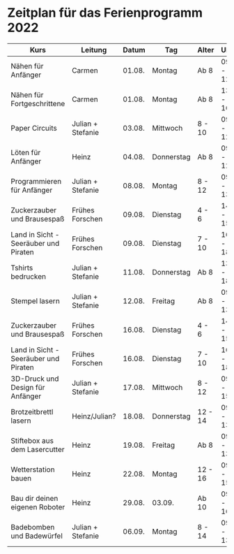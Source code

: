# Zeitplan für das Ferienprogramm 2022
| Kurs                                  	| Leitung           	| Datum  	| Tag        	| Alter   	| Uhrzeit       	| Kosten  	| Link                                                     	|
|---------------------------------------	|-------------------	|--------	|------------	|---------	|---------------	|---------	|----------------------------------------------------------	|
| Nähen für Anfänger                    	| Carmen            	| 01.08. 	| Montag     	| Ab 8    	| 09:00 - 12:00 	| 20 EUR  	| https://oberlab.de/programm/naehen-anfaenger             	|
| Nähen für Fortgeschrittene            	| Carmen            	| 01.08. 	| Montag     	| Ab 8    	| 13:00 - 16:00 	| 30 EUR  	| https://oberlab.de/programm/naehen-fortgeschrittene.html 	|
| Paper Circuits                        	| Julian + Stefanie 	| 03.08. 	| Mittwoch   	| 8 - 10  	| 09:00 - 12:00 	| 18 EUR  	| https://oberlab.de/programm/papercircuits.html           	|
| Löten für Anfänger                    	| Heinz             	| 04.08. 	| Donnerstag 	| Ab 8    	| 09:00 - 12:00 	| 20 EUR  	| https://oberlab.de/programm/loeten-anfaenger.html        	|
| Programmieren für Anfänger            	| Julian + Stefanie 	| 08.08. 	| Montag     	| 8 - 12  	| 09:00 - 13:00 	| 20 EUR  	| https://oberlab.de/programm/programmieren-anfaenger.html 	|
| Zuckerzauber und Brausespaß           	| Frühes Forschen   	| 09.08. 	| Dienstag   	| 4 - 6   	| 14:00 - 15:30 	| 13 EUR  	| https://oberlab.de/programm/zuckerzauber1.html           	|
| Land in Sicht - Seeräuber und Piraten 	| Frühes Forschen   	| 09.08. 	| Dienstag   	| 7 - 10  	| 16:00 - 18:00 	| 17 EUR  	| https://oberlab.de/programm/landinsicht1.html            	|
| Tshirts bedrucken                     	| Julian + Stefanie 	| 11.08. 	| Donnerstag 	| Ab 8    	| 13:00 - 18:00 	| 30 EUR  	| https://oberlab.de/programm/tshirts-bedrucken.html       	|
| Stempel lasern                        	| Julian + Stefanie 	| 12.08. 	| Freitag    	| Ab 8    	| 09:00 - 13:00 	| 30 EUR  	| https://oberlab.de/programm/stempel-lasern.html          	|
| Zuckerzauber und Brausespaß           	| Frühes Forschen   	| 16.08. 	| Dienstag   	| 4 - 6   	| 14:00 - 15:30 	| 13 EUR  	| https://oberlab.de/programm/stempel-lasern.html       	|
| Land in Sicht - Seeräuber und Piraten 	| Frühes Forschen   	| 16.08. 	| Dienstag   	| 7 - 10  	| 16:00 - 18:00 	| 17 EUR  	| https://oberlab.de/programm/landinsicht2.html            	|
| 3D-Druck und Design für Anfänger      	| Julian + Stefanie 	| 17.08. 	| Mittwoch   	| 8 - 12  	| 09:00 - 15:00 	| 32 EUR  	| https://oberlab.de/programm/3d-druck-design.html         	|
| Brotzeitbrettl lasern                 	| Heinz/Julian?     	| 18.08. 	| Donnerstag 	| 12 - 14 	| 09:00 - 13:00 	| 25 EUR  	| https://oberlab.de/programm/brotzeitbrettl.html          	|
| Stiftebox aus dem Lasercutter         	| Heinz             	| 19.08. 	| Freitag    	| Ab 8    	| 09:00 - 13:00 	| 30 EUR  	| https://oberlab.de/programm/stiftebox.html               	|
| Wetterstation bauen                   	| Heinz             	| 22.08. 	| Montag     	| 12 - 16 	| 09:00 - 15:00 	| 45 EUR  	| https://oberlab.de/programm/wetterstation.html           	|
| Bau dir deinen eigenen Roboter        	| Heinz             	| 29.08. 	| 03.09.     	| Ab 10   	| 09:00 - 16:00 	| 249 EUR 	| https://oberlab.de/programm/roboter-bauen.html           	|
| Badebomben und Badewürfel             	| Julian + Stefanie 	| 06.09. 	| Montag     	| 8 - 14  	| 09:00 - 13:00 	| 35 EUR  	| https://oberlab.de/programm/badebomben.html              	|

